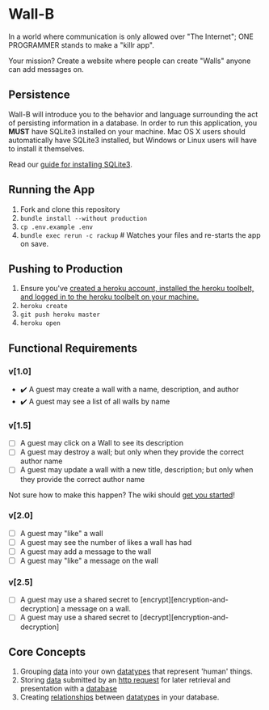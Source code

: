 # Wall-B

In a world where communication is only allowed over "The Internet"; ONE
PROGRAMMER stands to make a "killr app".

Your mission? Create a website where people can create "Walls" anyone can add
messages on.

## Persistence

Wall-B will introduce you to the behavior and language surrounding the act of
persisting information in a database.  In order to run this application, you
**MUST** have SQLite3 installed on your machine.  Mac OS X users should
automatically have SQLite3 installed, but Windows or Linux users will have to
install it themselves.

Read our [guide for installing SQLite3][sqlite3-install].

## Running the App

1. Fork and clone this repository
1. `bundle install --without production`
1. `cp .env.example .env`
1. `bundle exec rerun -c rackup` # Watches your files and re-starts the app on save.

## Pushing to Production

1. Ensure you've [created a heroku account, installed the heroku toolbelt, and
   logged in to the heroku toolbelt on your machine.][heroku-quickstart]
1. `heroku create`
1. `git push heroku master`
1. `heroku open`

## Functional Requirements

### v[1.0]

  - :heavy_check_mark: A guest may create a wall with a name, description, and author  
  - :heavy_check_mark: A guest may see a list of all walls by name

### v[1.5]

  - [ ] A guest may click on a Wall to see its description
  - [ ] A guest may destroy a wall; but only when they provide the correct author name
  - [ ] A guest may update a wall with a new title, description; but only when they
     provide the correct author name

Not sure how to make this happen? The wiki should
[get you started](https://github.com/codeunion/wall-b/wiki/home)!

### v[2.0]

  - [ ] A guest may "like" a wall
  - [ ] A guest may see the number of likes a wall has had
  - [ ] A guest may add a message to the wall
  - [ ] A guest may "like" a message on the wall

### v[2.5]
  - [ ] A guest may use a shared secret to [encrypt][encryption-and-decryption] a message on a wall.
  - [ ] A guest may use a shared secret to [decrypt][encryption-and-decryption]

## Core Concepts
1. Grouping [data][data] into your own [datatypes][datatypes] that represent
   'human' things.
1. Storing [data][data] submitted by an [http request][request] for later
   retrieval and presentation with a [database][database]
1. Creating [relationships][relational-databases] between [datatypes][datatypes] in
   your database.

[sqlite3-install]:http://codeunion.io/curriculum/guides/resources-and-tools/#sqlite
[heroku-quickstart]:https://devcenter.heroku.com/articles/quickstart
[encryption-and-decyption]:http://glossary.codeunion.io/encryption
[data]:http://glossary.codeunion.io/data
[datatypes]:http://glossary.codeunion.io/datatypes
[request]:http://glossary.codeunion.io/request
[relational-databases]:http://glossary.codeunion.io/relational-databases
[database]:http://glossary.codeunion.io/database
